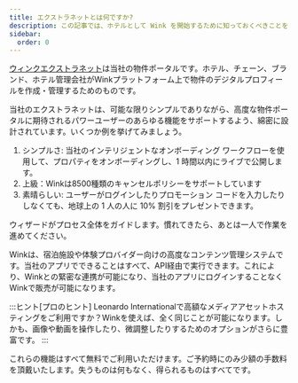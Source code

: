 ```yaml
---
title: エクストラネットとは何ですか?
description: この記事では、ホテルとして Wink を開始するために知っておくべきことを説明します。
sidebar:
  order: 0
---
```

[ウィンクエクストラネット](https://extranet.wink.travel)は当社の物件ポータルです。ホテル、チェーン、ブランド、ホテル管理会社がWinkプラットフォーム上で物件のデジタルプロフィールを作成・管理するためのものです。

当社のエクストラネットは、可能な限りシンプルでありながら、高度な物件ポータルに期待されるパワーユーザーのあらゆる機能をサポートするよう、綿密に設計されています。いくつか例を挙げてみましょう。

1. シンプルさ: 当社のインテリジェントなオンボーディング ワークフローを使用して、プロパティをオンボーディングし、1 時間以内にライブで公開します。
2. 上級：Winkは8500種類のキャンセルポリシーをサポートしています
3. 素晴らしい: ユーザーがログインしたりプロモーション コードを入力したりしなくても、地球上の 1 人の人に 10% 割引をプレゼントできます。

ウィザードがプロセス全体をガイドします。慣れてきたら、あとは一人で作業を進めてください。

Winkは、宿泊施設や体験プロバイダー向けの高度なコンテンツ管理システムです。当社のアプリでできることはすべて、API経由で実行できます。これにより、Winkとの緊密な連携が可能になり、当社のアプリにログインすることなくWinkで販売が可能になります。

:::ヒント\[プロのヒント]
Leonardo Internationalで高額なメディアアセットホスティングをご利用ですか？Winkを使えば、全く同じことが可能になります。しかも、画像や動画を操作したり、微調整したりするためのオプションがさらに豊富です。
:::

これらの機能はすべて無料でご利用いただけます。ご予約時にのみ少額の手数料を頂戴いたします。失うものは何もなく、得られるものはすべてです。

